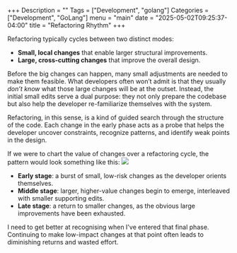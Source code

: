 +++
Description = ""
Tags = ["Development", "golang"]
Categories = ["Development", "GoLang"]
menu = "main"
date = "2025-05-02T09:25:37-04:00"
title = "Refactoring Rhythm"
+++


Refactoring typically cycles between two distinct modes:

- **Small, local changes** that enable larger structural improvements.
- **Large, cross-cutting changes** that improve the overall design.

Before the big changes can happen, many small adjustments are needed to make them feasible. What developers often won’t admit is that they usually _don’t know_ what those large changes will be at the outset. Instead, the initial small edits serve a dual purpose: they not only prepare the codebase but also help the developer re-familiarize themselves with the system.

Refactoring, in this sense, is a kind of guided search through the structure of the code. Each change in the early phase acts as a probe that helps the developer uncover constraints, recognize patterns, and identify weak points in the design.

If we were to chart the value of changes over a refactoring cycle, the pattern would look something like this:
![](/images/refactor-rhythm.png)
- **Early stage**: a burst of small, low-risk changes as the developer orients themselves.
- **Middle stage**: larger, higher-value changes begin to emerge, interleaved with smaller supporting edits.
- **Late stage**: a return to smaller changes, as the obvious large improvements have been exhausted.

I need to get better at recognising when I've entered that final phase. Continuing to make low-impact changes at that point often leads to diminishing returns and wasted effort.
